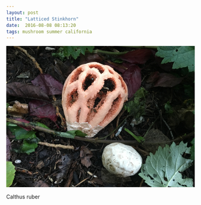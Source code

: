 ```yaml
---
layout: post
title: "Latticed Stinkhorn"
date:  2016-08-08 08:13:20
tags: mushroom summer california  
---
```


![Latticed Stinkhorn](/images/calthus-ruber.png)

Calthus ruber
<!--more-->

